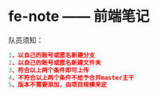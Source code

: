 # fe-note —— 前端笔记

队员须知：
```js
1、以自己的账号或匿名新建分支
2、以自己的账号或匿名新建文件夹
3、符合以上两个条件即可上传
4、不符合以上两个条件不给予合并master主干
5、版本不需要添加，由项目规模来定
```